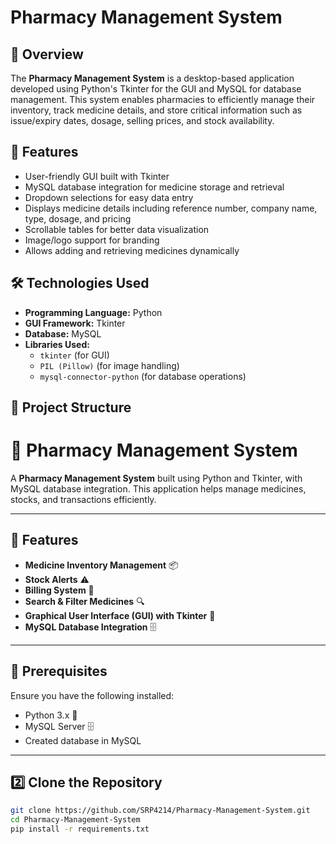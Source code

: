 # Pharmacy Management System  

## 📌 Overview  
The **Pharmacy Management System** is a desktop-based application developed using Python's Tkinter for the GUI and MySQL for database management. This system enables pharmacies to efficiently manage their inventory, track medicine details, and store critical information such as issue/expiry dates, dosage, selling prices, and stock availability.  

## 🚀 Features  
- User-friendly GUI built with Tkinter  
- MySQL database integration for medicine storage and retrieval  
- Dropdown selections for easy data entry  
- Displays medicine details including reference number, company name, type, dosage, and pricing  
- Scrollable tables for better data visualization  
- Image/logo support for branding  
- Allows adding and retrieving medicines dynamically  

## 🛠️ Technologies Used  
- **Programming Language:** Python  
- **GUI Framework:** Tkinter  
- **Database:** MySQL  
- **Libraries Used:**  
  - `tkinter` (for GUI)  
  - `PIL (Pillow)` (for image handling)  
  - `mysql-connector-python` (for database operations)  

## 📂 Project Structure  


# 🏥 Pharmacy Management System

A **Pharmacy Management System** built using Python and Tkinter, with MySQL database integration. This application helps manage medicines, stocks, and transactions efficiently.

---

## 🚀 Features

- **Medicine Inventory Management** 📦  
- **Stock Alerts** ⚠️  
- **Billing System** 🧾  
- **Search & Filter Medicines** 🔍  
- **Graphical User Interface (GUI) with Tkinter** 🎨  
- **MySQL Database Integration** 🗄️  

---

## 📌 Prerequisites

Ensure you have the following installed:

- Python 3.x 🐍  
- MySQL Server 🗄️
- Created database in MySQL  

---

## 2️⃣ **Clone the Repository**  

```sh
git clone https://github.com/SRP4214/Pharmacy-Management-System.git
cd Pharmacy-Management-System
pip install -r requirements.txt

